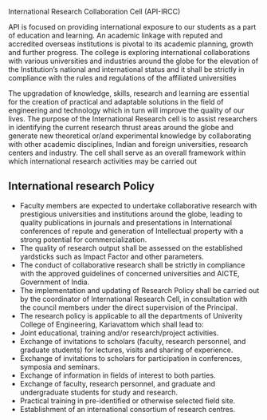 International Research Collaboration Cell (API-IRCC)

API is focused on providing international exposure to our students as a part of education and learning. An academic linkage with reputed and accredited overseas institutions is pivotal to its academic planning, growth and further progress. The college is exploring international collaborations with various universities and industries around the globe for the elevation of the Institution’s national and international status and it shall be strictly in compliance with the rules and regulations of the affiliated universities

The upgradation of knowledge, skills, research and learning are essential for the creation of practical and adaptable solutions in the field of engineering and technology which in turn will improve the quality of our lives. The purpose of the International Research cell is to assist researchers in identifying the current research thrust areas around the globe and generate new theoretical or/and experimental knowledge by collaborating with other academic disciplines, Indian and foreign universities, research centers and industry. The cell shall serve as an overall framework within which international research activities may be carried out

## International research Policy

* Faculty members are expected to undertake collaborative research with prestigious universities and institutions around the globe, leading to quality publications in journals and presentations in International conferences of repute and generation of Intellectual property with a strong potential for commercialization.
* The quality of research output shall be assessed on the established yardsticks such as Impact Factor and other parameters.
* The conduct of collaborative research shall be strictly in compliance with the approved guidelines of concerned universities and AICTE, Government of India.
* The implementation and updating of Research Policy shall be carried out by the coordinator of International Research Cell, in consultation with the council members under the direct supervision of the Principal.
* The research policy is applicable to all the departments of Univerity College of Engineering, Kariavattom which shall lead to:
* Joint educational, training and/or research/project activities.
* Exchange of invitations to scholars (faculty, research personnel, and graduate students) for lectures, visits and sharing of experience.
* Exchange of invitations to scholars for participation in conferences, symposia and seminars.
* Exchange of information in fields of interest to both parties.
* Exchange of faculty, research personnel, and graduate and undergraduate students for study and research.
* Practical training in pre-identified or otherwise selected field site.
* Establishment of an international consortium of research centres.
